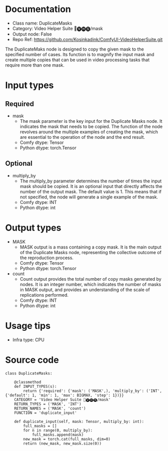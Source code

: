 # Documentation
- Class name: DuplicateMasks
- Category: Video Helper Suite 🎥🅥🅗🅢/mask
- Output node: False
- Repo Ref: https://github.com/Kosinkadink/ComfyUI-VideoHelperSuite.git

The DuplicateMaks node is designed to copy the given mask to the specified number of cases. Its function is to magnify the input mask and create multiple copies that can be used in video processing tasks that require more than one mask.

# Input types
## Required
- mask
    - The mask parameter is the key input for the Duplicate Masks node. It indicates the mask that needs to be copied. The function of the node revolves around the multiple examples of creating the mask, which are essential to the operation of the node and the end result.
    - Comfy dtype: Tensor
    - Python dtype: torch.Tensor
## Optional
- multiply_by
    - The multiply_by parameter determines the number of times the input mask should be copied. It is an optional input that directly affects the number of the output mask. The default value is 1. This means that if not specified, the node will generate a single example of the mask.
    - Comfy dtype: INT
    - Python dtype: int

# Output types
- MASK
    - MASK output is a mass containing a copy mask. It is the main output of the Duplicate Masks node, representing the collective outcome of the reproduction process.
    - Comfy dtype: Tensor
    - Python dtype: torch.Tensor
- count
    - Count output provides the total number of copy masks generated by nodes. It is an integer number, which indicates the number of masks in MASK output, and provides an understanding of the scale of replications performed.
    - Comfy dtype: INT
    - Python dtype: int

# Usage tips
- Infra type: CPU

# Source code
```
class DuplicateMasks:

    @classmethod
    def INPUT_TYPES(s):
        return {'required': {'mask': ('MASK',), 'multiply_by': ('INT', {'default': 1, 'min': 1, 'max': BIGMAX, 'step': 1})}}
    CATEGORY = 'Video Helper Suite 🎥🅥🅗🅢/mask'
    RETURN_TYPES = ('MASK', 'INT')
    RETURN_NAMES = ('MASK', 'count')
    FUNCTION = 'duplicate_input'

    def duplicate_input(self, mask: Tensor, multiply_by: int):
        full_masks = []
        for n in range(0, multiply_by):
            full_masks.append(mask)
        new_mask = torch.cat(full_masks, dim=0)
        return (new_mask, new_mask.size(0))
```